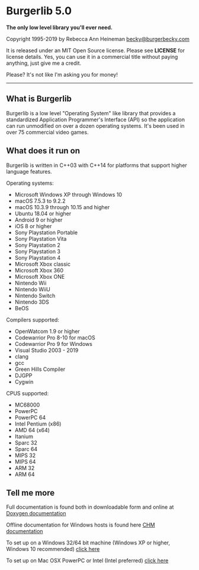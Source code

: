 Burgerlib 5.0
=============

**The only low level library you'll ever need.**

Copyright 1995-2019 by Rebecca Ann Heineman becky@burgerbecky.com

It is released under an MIT Open Source license. Please see **LICENSE** for license
details. Yes, you can use it in a commercial title without paying anything,
just give me a credit.

Please? It's not like I'm asking you for money!

---

What is Burgerlib
-----------------

Burgerlib is a low level "Operating System" like library that provides a
standardized Application Programmer's Interface (API) so the application can
run unmodified on over a dozen operating systems. It's been used in over 75
commercial video games.

What does it run on
-------------------

Burgerlib is written in C++03 with C++14 for platforms that support higher
language features.

Operating systems:

* Microsoft Windows XP through Windows 10
* macOS 7.5.3 to 9.2.2
* macOS 10.3.9 through 10.15 and higher
* Ubuntu 18.04 or higher
* Android 9 or higher
* iOS 8 or higher
* Sony Playstation Portable
* Sony Playstation Vita
* Sony Playstation 2
* Sony Playstation 3
* Sony Playstation 4
* Microsoft Xbox classic
* Microsoft Xbox 360
* Microsoft Xbox ONE
* Nintendo Wii
* Nintendo WiiU
* Nintendo Switch
* Nintendo 3DS
* BeOS

Compilers supported:

* OpenWatcom 1.9 or higher
* Codewarrior Pro 8-10 for macOS
* Codewarrior Pro 9 for Windows
* Visual Studio 2003 - 2019
* clang
* gcc
* Green Hills Compiler
* DJGPP
* Cygwin

CPUS supported:

* MC68000
* PowerPC
* PowerPC 64
* Intel Pentium (x86)
* AMD 64 (x64)
* Itanium
* Sparc 32
* Sparc 64
* MIPS 32
* MIPS 64
* ARM 32
* ARM 64

Tell me more
------------

Full documentation is found both in downloadable form and online at
[Doxygen documentation](http://burgerbecky.com/burgerlib/docs/)

Offline documentation for Windows hosts is found here [CHM documentation](http://burgerbecky.com/burgerlib/docs/burgerlib.chm)

To set up on a Windows 32/64 bit machine (Windows XP or higher, 
Windows 10 recommended)
[click here](http://burgerbecky.com/burgerlib/docs/pagewindowsinstall.htm)

To set up on Mac OSX PowerPC or Intel (Intel preferred)
[click here](http://burgerbecky.com/burgerlib/docs/pagemacosinstall.htm)
